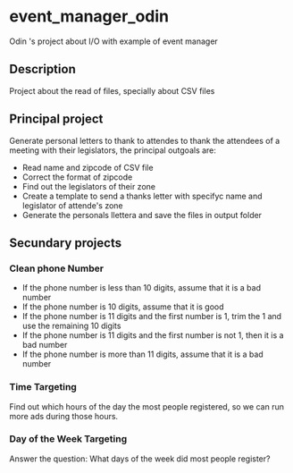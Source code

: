 # event_manager_odin
Odin 's project about I/O with example of event manager
## Description
Project about the read of files, specially about CSV files
## Principal project
Generate personal letters to thank to attendes to thank the attendees of a meeting with their legislators,
the principal outgoals are:
- Read name and zipcode of CSV file
- Correct the format of zipcode
- Find out the legislators of their zone
- Create a template to send a thanks letter with specifyc name and legislator of attende's zone
- Generate the personals llettera and save the files in output folder
## Secundary projects
### Clean phone Number
- If the phone number is less than 10 digits, assume that it is a bad number
- If the phone number is 10 digits, assume that it is good
- If the phone number is 11 digits and the first number is 1, trim the 1 and use the remaining 10 digits
- If the phone number is 11 digits and the first number is not 1, then it is a bad number
- If the phone number is more than 11 digits, assume that it is a bad number 
### Time Targeting
Find out which hours of the day the most people registered, so we can run more ads during those hours.
### Day of the Week Targeting
Answer the question: What days of the week did most people register?
